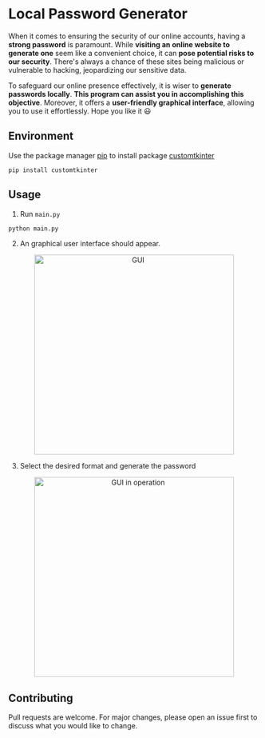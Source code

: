 # Local Password Generator
When it comes to ensuring the security of our online accounts, having a **strong password** is paramount. While **visiting an online website to  generate one** seem like a convenient choice,  it can **pose potential risks to our security**. There's always a chance of these sites being malicious or vulnerable to hacking, jeopardizing our sensitive data.

To safeguard our online presence effectively, it is wiser to **generate passwords locally**. **This program can assist you in accomplishing this objective**. Moreover, it offers a **user-friendly graphical interface**, allowing you to use it effortlessly. Hope you like it :smiley:

## Environment 

Use the package manager [pip](https://pip.pypa.io/en/stable/) to install package
[customtkinter](https://customtkinter.tomschimansky.com/)
```bash!
pip install customtkinter
```

## Usage

1. Run `main.py`
```bash
python main.py
```
2. An graphical user interface should appear. 
<p align="center">
    <img src="https://github.com/Achiwilms/Local_Password_Generator/blob/main/image/GUI.png?raw=true" alt="GUI" width="400">
</p>

3. Select the desired format and generate the password
<p align="center">
<img src="https://github.com/Achiwilms/Local_Password_Generator/blob/main/image/GUI_working.png?raw=true" alt="GUI in operation" width="400">
</p>

## Contributing

Pull requests are welcome. For major changes, please open an issue first to discuss what you would like to change.
